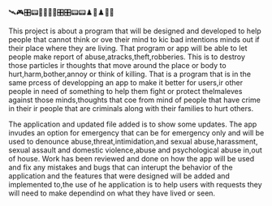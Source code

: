 🛰️🎮🎛️📟📡📡📡📡🎛️🎛️📟📟♟️🎯♟️🎯🎳

This project is about a program that  will be designed and developed to help people that
cannot think or ove their mind to kic bad intentions minds out if their place where they are living. That program or app will be able to let people make report of abuse,atracks,theft,robberies.
This is to destroy those particles ir thoughts that move around the place or body to hurt,harm,bother,annoy or think of killing.
That is a program that is in the same prcess of developping an app to make it better for users,ir other people in need of something to help them fight or protect thelmaleves 
against those minds,thoughts that coe from mind of people that have crime in their ir people that are criminals along with their families to hurt others.

The application and updated file added is to show
some updates.
The app invudes an option for emergency that can be for emergency only and will be used to
denounce abuse,threat,intimidation,and sexual abuse,harassment,
sexual assault and domestic violence,abuse and psychological abuse in,out of house.
Work has been reviewed and done on how the app will be used and fix any mistakes and bugs that can interupt the behavior of the application and the features that were designed will be added and implemented to,the use of he application is to help
users with requests they will need to make dependind on what they have lived or  seen.

